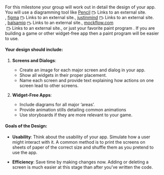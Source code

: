 <div class="description user_content enhanced" data-resource-type="assignment.body" data-resource-id="2109498"><p><span>For this milestone your group will work out in detail the design of your app. You will use a diagramming tool like&nbsp;</span><a href="http://pencil.evolus.vn/" class="external" target="_blank" rel="noreferrer noopener"><span>Pencil</span><span class="external_link_icon" style="margin-inline-start: 5px; display: inline-block; text-indent: initial; " role="presentation"><svg viewBox="0 0 1920 1920" xmlns="http://www.w3.org/2000/svg" style="width:1em; height:1em; vertical-align:middle; fill:currentColor">
    <path d="M1226.667 267c88.213 0 160 71.787 160 160v426.667H1280v-160H106.667v800C106.667 1523 130.56 1547 160 1547h1066.667c29.44 0 53.333-24 53.333-53.333v-213.334h106.667v213.334c0 88.213-71.787 160-160 160H160c-88.213 0-160-71.787-160-160V427c0-88.213 71.787-160 160-160Zm357.706 442.293 320 320c20.8 20.8 20.8 54.614 0 75.414l-320 320-75.413-75.414 228.907-228.906H906.613V1013.72h831.254L1508.96 784.707l75.413-75.414Zm-357.706-335.626H160c-29.44 0-53.333 24-53.333 53.333v160H1280V427c0-29.333-23.893-53.333-53.333-53.333Z" fill-rule="evenodd"></path>
</svg>
<span class="screenreader-only">Links to an external site.</span></span></a><span>,&nbsp;</span><a href="https://www.figma.com/education" class="external" target="_blank" rel="noreferrer noopener"><span>figma</span><span class="external_link_icon" style="margin-inline-start: 5px; display: inline-block; text-indent: initial; " role="presentation"><svg viewBox="0 0 1920 1920" xmlns="http://www.w3.org/2000/svg" style="width:1em; height:1em; vertical-align:middle; fill:currentColor">
    <path d="M1226.667 267c88.213 0 160 71.787 160 160v426.667H1280v-160H106.667v800C106.667 1523 130.56 1547 160 1547h1066.667c29.44 0 53.333-24 53.333-53.333v-213.334h106.667v213.334c0 88.213-71.787 160-160 160H160c-88.213 0-160-71.787-160-160V427c0-88.213 71.787-160 160-160Zm357.706 442.293 320 320c20.8 20.8 20.8 54.614 0 75.414l-320 320-75.413-75.414 228.907-228.906H906.613V1013.72h831.254L1508.96 784.707l75.413-75.414Zm-357.706-335.626H160c-29.44 0-53.333 24-53.333 53.333v160H1280V427c0-29.333-23.893-53.333-53.333-53.333Z" fill-rule="evenodd"></path>
</svg>
<span class="screenreader-only">Links to an external site.</span></span></a><span>,&nbsp;</span><a href="http://www.justinmind.com/" class="external" target="_blank" rel="noreferrer noopener"><span>justinmind</span><span class="external_link_icon" style="margin-inline-start: 5px; display: inline-block; text-indent: initial; " role="presentation"><svg viewBox="0 0 1920 1920" xmlns="http://www.w3.org/2000/svg" style="width:1em; height:1em; vertical-align:middle; fill:currentColor">
    <path d="M1226.667 267c88.213 0 160 71.787 160 160v426.667H1280v-160H106.667v800C106.667 1523 130.56 1547 160 1547h1066.667c29.44 0 53.333-24 53.333-53.333v-213.334h106.667v213.334c0 88.213-71.787 160-160 160H160c-88.213 0-160-71.787-160-160V427c0-88.213 71.787-160 160-160Zm357.706 442.293 320 320c20.8 20.8 20.8 54.614 0 75.414l-320 320-75.413-75.414 228.907-228.906H906.613V1013.72h831.254L1508.96 784.707l75.413-75.414Zm-357.706-335.626H160c-29.44 0-53.333 24-53.333 53.333v160H1280V427c0-29.333-23.893-53.333-53.333-53.333Z" fill-rule="evenodd"></path>
</svg>
<span class="screenreader-only">Links to an external site.</span></span></a><span>,&nbsp;</span><a href="http://balsamiq.com/" class="external" target="_blank" rel="noreferrer noopener"><span>balsamiq</span><span class="external_link_icon" style="margin-inline-start: 5px; display: inline-block; text-indent: initial; " role="presentation"><svg viewBox="0 0 1920 1920" xmlns="http://www.w3.org/2000/svg" style="width:1em; height:1em; vertical-align:middle; fill:currentColor">
    <path d="M1226.667 267c88.213 0 160 71.787 160 160v426.667H1280v-160H106.667v800C106.667 1523 130.56 1547 160 1547h1066.667c29.44 0 53.333-24 53.333-53.333v-213.334h106.667v213.334c0 88.213-71.787 160-160 160H160c-88.213 0-160-71.787-160-160V427c0-88.213 71.787-160 160-160Zm357.706 442.293 320 320c20.8 20.8 20.8 54.614 0 75.414l-320 320-75.413-75.414 228.907-228.906H906.613V1013.72h831.254L1508.96 784.707l75.413-75.414Zm-357.706-335.626H160c-29.44 0-53.333 24-53.333 53.333v160H1280V427c0-29.333-23.893-53.333-53.333-53.333Z" fill-rule="evenodd"></path>
</svg>
<span class="screenreader-only">Links to an external site.</span></span></a><span>,&nbsp;</span><a href="http://mockflow.com/" class="external" target="_blank" rel="noreferrer noopener"><span>mockflow.com</span><span class="external_link_icon" style="margin-inline-start: 5px; display: inline-block; text-indent: initial; " role="presentation"><svg viewBox="0 0 1920 1920" xmlns="http://www.w3.org/2000/svg" style="width:1em; height:1em; vertical-align:middle; fill:currentColor">
    <path d="M1226.667 267c88.213 0 160 71.787 160 160v426.667H1280v-160H106.667v800C106.667 1523 130.56 1547 160 1547h1066.667c29.44 0 53.333-24 53.333-53.333v-213.334h106.667v213.334c0 88.213-71.787 160-160 160H160c-88.213 0-160-71.787-160-160V427c0-88.213 71.787-160 160-160Zm357.706 442.293 320 320c20.8 20.8 20.8 54.614 0 75.414l-320 320-75.413-75.414 228.907-228.906H906.613V1013.72h831.254L1508.96 784.707l75.413-75.414Zm-357.706-335.626H160c-29.44 0-53.333 24-53.333 53.333v160H1280V427c0-29.333-23.893-53.333-53.333-53.333Z" fill-rule="evenodd"></path>
</svg>
<span class="screenreader-only">Links to an external site.</span></span></a><span>, or just your favorite paint program . If you are building a game or other widget-free app then a paint program will be easier to use.</span></p>
<h4>Your design should include:</h4>
<ol>
<li>
<p><strong>Screens and Dialogs</strong>:</p>
<ul>
<li>Create an image for each major screen and dialog in your app.</li>
<li>Show all widgets in their proper placement.</li>
<li>Name each screen and provide text explaining how actions on one screen lead to other screens.</li>
</ul>
</li>
<li>
<p><strong>Widget-Free Apps</strong>:</p>
<ul>
<li>Include diagrams for all major ‘areas’.</li>
<li>Provide animation stills detailing common animations</li>
<li>Use storyboards if they are more relevant to your game.</li>
</ul>
</li>
</ol>
<h4>Goals of the Design:</h4>
<ul>
<li>
<p><strong>Usability</strong>: Think about the usability of your app. Simulate how a user might interact with it. A common method is to print the screens on sheets of paper of the correct size and shuffle them as you pretend to use the app.</p>
</li>
<li>
<p><strong>Efficiency</strong>: Save time by making changes now. Adding or deleting a screen is much easier at this stage than after you’ve written the code.</p>
</li>
</ul></div>
